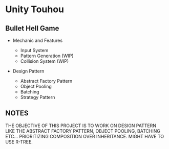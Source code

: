 # Unity Touhou

## Bullet Hell Game

* Mechanic and Features

  * Input System
  * Pattern Generation (WIP)
  * Collision System (WIP)

* Design Pattern

  * Abstract Factory Pattern
  * Object Pooling
  * Batching
  * Strategy Pattern

## NOTES

THE OBJECTIVE OF THIS PROJECT IS TO WORK ON DESIGN PATTERN LIKE THE ABSTRACT FACTORY PATTERN, OBJECT POOLING, BATCHING ETC... PRIORITIZING COMPOSITION OVER INHERITANCE. MIGHT HAVE TO USE R-TREE.
